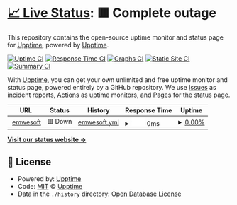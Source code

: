 # [📈 Live Status](https://upptime.github.io/upptime): <!--live status--> **🟥 Complete outage**

This repository contains the open-source uptime monitor and status page for [Upptime](https://upptime.js.org), powered by [Upptime](https://github.com/upptime/upptime).

[![Uptime CI](https://github.com/mwyborski/upptime/workflows/Uptime%20CI/badge.svg)](https://github.com/mwyborski/upptime/actions?query=workflow%3A%22Uptime+CI%22)
[![Response Time CI](https://github.com/mwyborski/upptime/workflows/Response%20Time%20CI/badge.svg)](https://github.com/mwyborski/upptime/actions?query=workflow%3A%22Response+Time+CI%22)
[![Graphs CI](https://github.com/mwyborski/upptime/workflows/Graphs%20CI/badge.svg)](https://github.com/mwyborski/upptime/actions?query=workflow%3A%22Graphs+CI%22)
[![Static Site CI](https://github.com/mwyborski/upptime/workflows/Static%20Site%20CI/badge.svg)](https://github.com/mwyborski/upptime/actions?query=workflow%3A%22Static+Site+CI%22)
[![Summary CI](https://github.com/mwyborski/upptime/workflows/Summary%20CI/badge.svg)](https://github.com/mwyborski/upptime/actions?query=workflow%3A%22Summary+CI%22)

With [Upptime](https://upptime.js.org), you can get your own unlimited and free uptime monitor and status page, powered entirely by a GitHub repository. We use [Issues](https://github.com/upptime/upptime/issues) as incident reports, [Actions](https://github.com/mwyborski/upptime/actions) as uptime monitors, and [Pages](https://upptime.github.io/upptime) for the status page.

<!--start: status pages-->
<!-- This summary is generated by Upptime (https://github.com/upptime/upptime) -->
<!-- Do not edit this manually, your changes will be overwritten -->
<!-- prettier-ignore -->
| URL | Status | History | Response Time | Uptime |
| --- | ------ | ------- | ------------- | ------ |
| <img alt="" src="https://favicons.githubusercontent.com/www.emwesoft.com" height="13"> [emwesoft](https://www.emwesoft.com) | 🟥 Down | [emwesoft.yml](https://github.com/mwyborski/upptime/commits/HEAD/history/emwesoft.yml) | <details><summary><img alt="Response time graph" src="./graphs/emwesoft/response-time-week.png" height="20"> 0ms</summary><br><a href="https://mwyborski.github.io/upptime/history/emwesoft"><img alt="Response time 515" src="https://img.shields.io/endpoint?url=https%3A%2F%2Fraw.githubusercontent.com%2Fmwyborski%2Fupptime%2FHEAD%2Fapi%2Femwesoft%2Fresponse-time.json"></a><br><a href="https://mwyborski.github.io/upptime/history/emwesoft"><img alt="24-hour response time 0" src="https://img.shields.io/endpoint?url=https%3A%2F%2Fraw.githubusercontent.com%2Fmwyborski%2Fupptime%2FHEAD%2Fapi%2Femwesoft%2Fresponse-time-day.json"></a><br><a href="https://mwyborski.github.io/upptime/history/emwesoft"><img alt="7-day response time 0" src="https://img.shields.io/endpoint?url=https%3A%2F%2Fraw.githubusercontent.com%2Fmwyborski%2Fupptime%2FHEAD%2Fapi%2Femwesoft%2Fresponse-time-week.json"></a><br><a href="https://mwyborski.github.io/upptime/history/emwesoft"><img alt="30-day response time 515" src="https://img.shields.io/endpoint?url=https%3A%2F%2Fraw.githubusercontent.com%2Fmwyborski%2Fupptime%2FHEAD%2Fapi%2Femwesoft%2Fresponse-time-month.json"></a><br><a href="https://mwyborski.github.io/upptime/history/emwesoft"><img alt="1-year response time 515" src="https://img.shields.io/endpoint?url=https%3A%2F%2Fraw.githubusercontent.com%2Fmwyborski%2Fupptime%2FHEAD%2Fapi%2Femwesoft%2Fresponse-time-year.json"></a></details> | <details><summary><a href="https://mwyborski.github.io/upptime/history/emwesoft">0.00%</a></summary><a href="https://mwyborski.github.io/upptime/history/emwesoft"><img alt="All-time uptime 45.34%" src="https://img.shields.io/endpoint?url=https%3A%2F%2Fraw.githubusercontent.com%2Fmwyborski%2Fupptime%2FHEAD%2Fapi%2Femwesoft%2Fuptime.json"></a><br><a href="https://mwyborski.github.io/upptime/history/emwesoft"><img alt="24-hour uptime 0.00%" src="https://img.shields.io/endpoint?url=https%3A%2F%2Fraw.githubusercontent.com%2Fmwyborski%2Fupptime%2FHEAD%2Fapi%2Femwesoft%2Fuptime-day.json"></a><br><a href="https://mwyborski.github.io/upptime/history/emwesoft"><img alt="7-day uptime 0.00%" src="https://img.shields.io/endpoint?url=https%3A%2F%2Fraw.githubusercontent.com%2Fmwyborski%2Fupptime%2FHEAD%2Fapi%2Femwesoft%2Fuptime-week.json"></a><br><a href="https://mwyborski.github.io/upptime/history/emwesoft"><img alt="30-day uptime 45.34%" src="https://img.shields.io/endpoint?url=https%3A%2F%2Fraw.githubusercontent.com%2Fmwyborski%2Fupptime%2FHEAD%2Fapi%2Femwesoft%2Fuptime-month.json"></a><br><a href="https://mwyborski.github.io/upptime/history/emwesoft"><img alt="1-year uptime 45.34%" src="https://img.shields.io/endpoint?url=https%3A%2F%2Fraw.githubusercontent.com%2Fmwyborski%2Fupptime%2FHEAD%2Fapi%2Femwesoft%2Fuptime-year.json"></a></details>

<!--end: status pages-->

[**Visit our status website →**](https://mwyborski.github.io/upptime)

## 📄 License

- Powered by: [Upptime](https://github.com/upptime/upptime)
- Code: [MIT](./LICENSE) © [Upptime](https://upptime.js.org)
- Data in the `./history` directory: [Open Database License](https://opendatacommons.org/licenses/odbl/1-0/)
